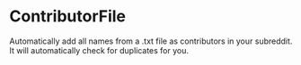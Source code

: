 ContributorFile
=========

Automatically add all names from a .txt file as contributors in your subreddit. It will automatically check for duplicates for you.